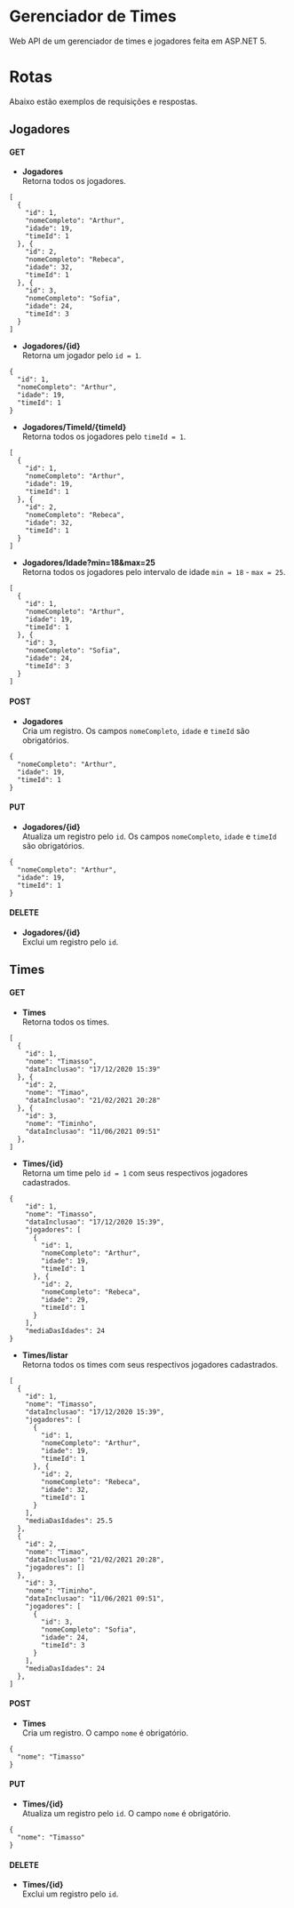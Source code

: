 # Gerenciador de Times  

Web API de um gerenciador de times e jogadores feita em ASP.NET 5.  

# Rotas  

Abaixo estão exemplos de requisições e respostas.  

## Jogadores  

#### GET  
* **Jogadores**  
Retorna todos os jogadores.  
```
[
  {
    "id": 1,
    "nomeCompleto": "Arthur",
    "idade": 19,
    "timeId": 1
  }, {
    "id": 2,
    "nomeCompleto": "Rebeca",
    "idade": 32,
    "timeId": 1
  }, {
    "id": 3,
    "nomeCompleto": "Sofia",
    "idade": 24,
    "timeId": 3
  }
]
```
* **Jogadores/{id}**  
Retorna um jogador pelo `id = 1`.  
```
{
  "id": 1,
  "nomeCompleto": "Arthur",
  "idade": 19,
  "timeId": 1
}
```
* **Jogadores/TimeId/{timeId}**  
Retorna todos os jogadores pelo `timeId = 1`.  
```
[
  {
    "id": 1,
    "nomeCompleto": "Arthur",
    "idade": 19,
    "timeId": 1
  }, {
    "id": 2,
    "nomeCompleto": "Rebeca",
    "idade": 32,
    "timeId": 1
  }
]
```
* **Jogadores/Idade?min=18&max=25**  
Retorna todos os jogadores pelo intervalo de idade `min = 18` - `max = 25`.  
```
[
  {
    "id": 1,
    "nomeCompleto": "Arthur",
    "idade": 19,
    "timeId": 1
  }, {
    "id": 3,
    "nomeCompleto": "Sofia",
    "idade": 24,
    "timeId": 3
  }
]
```

#### POST  
* **Jogadores**  
Cria um registro. Os campos `nomeCompleto`, `idade` e `timeId` são obrigatórios.  
```
{
  "nomeCompleto": "Arthur",
  "idade": 19,
  "timeId": 1
}
```

#### PUT  
* **Jogadores/{id}**  
Atualiza um registro pelo `id`. Os campos `nomeCompleto`, `idade` e `timeId` são obrigatórios.  
```
{
  "nomeCompleto": "Arthur",
  "idade": 19,
  "timeId": 1
}
```

#### DELETE  
* **Jogadores/{id}**  
Exclui um registro pelo `id`.  


## Times  

#### GET  
* **Times**  
Retorna todos os times.  
```
[
  {
    "id": 1,
    "nome": "Timasso",
    "dataInclusao": "17/12/2020 15:39"
  }, {
    "id": 2,
    "nome": "Timao",
    "dataInclusao": "21/02/2021 20:28"
  }, {
    "id": 3,
    "nome": "Timinho",
    "dataInclusao": "11/06/2021 09:51"
  },
]
```
* **Times/{id}**  
Retorna um time pelo `id = 1` com seus respectivos jogadores cadastrados.  
```
{
    "id": 1,
    "nome": "Timasso",
    "dataInclusao": "17/12/2020 15:39",
    "jogadores": [
      {
        "id": 1,
        "nomeCompleto": "Arthur",
        "idade": 19,
        "timeId": 1
      }, {
        "id": 2,
        "nomeCompleto": "Rebeca",
        "idade": 29,
        "timeId": 1
      }
    ],
    "mediaDasIdades": 24
}
```
* **Times/listar**  
Retorna todos os times com seus respectivos jogadores cadastrados.  
```
[
  {
    "id": 1,
    "nome": "Timasso",
    "dataInclusao": "17/12/2020 15:39",
    "jogadores": [
      {
        "id": 1,
        "nomeCompleto": "Arthur",
        "idade": 19,
        "timeId": 1
      }, {
        "id": 2,
        "nomeCompleto": "Rebeca",
        "idade": 32,
        "timeId": 1
      }
    ],
    "mediaDasIdades": 25.5
  },
  {
    "id": 2,
    "nome": "Timao",
    "dataInclusao": "21/02/2021 20:28",
    "jogadores": []
  },
    "id": 3,
    "nome": "Timinho",
    "dataInclusao": "11/06/2021 09:51",
    "jogadores": [
      {
        "id": 3,
        "nomeCompleto": "Sofia",
        "idade": 24,
        "timeId": 3
      }
    ],
    "mediaDasIdades": 24
  },
]
```

#### POST  
* **Times**  
Cria um registro. O campo `nome` é obrigatório.  
```
{
  "nome": "Timasso"
}
```

#### PUT  
* **Times/{id}**  
Atualiza um registro pelo `id`. O campo `nome` é obrigatório.  
```
{
  "nome": "Timasso"
}
```

#### DELETE  
* **Times/{id}**  
Exclui um registro pelo `id`.  
